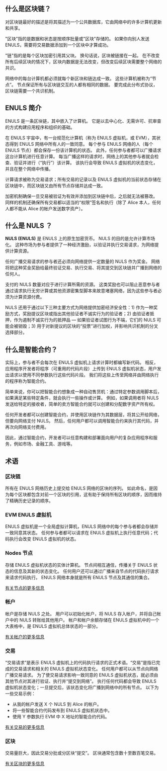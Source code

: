 ## 什么是区块链？

对区块链最好的描述是将其描述为一个公共数据库，它由网络中的许多计算机更新和共享。

"区块"指的是数据和状态是按顺序批量或"区块"存储的。 如果你向别人发送 ENULS，需要将交易数据添加到一个区块中才算成功。

"链"指的是每个区块加密引用其父块。 换句话说，区块被链接在一起。 在不改变所有后续区块的情况下，区块内数据是无法改变，但改变后续区块需要整个网络的共识。

网络中的每台计算机都必须就每个新区块和链达成一致。 这些计算机被称为“节点”。 节点保证所有与区块链交互的人都有相同的数据。 要完成此分布式协议，区块链需要一个共识机制。

## ENULS 简介

ENULS 是一条区块链，其中嵌入了计算机。 它是以去中心化、无需许可、抗审查的方式构建应用程序和组织的基础。

在 ENULS 宇宙中，有一台规范化计算机（称为 ENULS 虚拟机，或 EVM），其状态得到 ENULS 网络中所有人的一致同意。 每个参与 ENULS 网络的人（每个 ENULS 节点）都会保存一份该计算机的状态。 此外，任何参与者都可以广播请求这台计算机进行任意计算。 每当广播这样的请求时，网络上的其他参与者就会检查、验证并进行（“执行”）该计算。 该执行会导致 ENULS 虚拟机的状态变化，并且在整个网络中传播。

计算请求被称为交易请求；所有交易的记录以及 ENULS 虚拟机的当前状态存储在区块链中，而区块链又由所有节点存储并达成一致。

加密机制确保一旦交易被验证为有效并添加到区块链中后，之后就无法被篡改。 同样的机制还确保所有交易都以适当的“权限”签名和执行（除了 Alice 本人，任何人都不能从 Alice 的帐户发送数字资产）。

## 什么是 NULS ？

**NULS (ENULS)** 是 ENULS 上的原生加密货币。 NULS 的目的是允许计算市场化。 这种市场为参与者提供了一种经济激励，以验证并执行交易请求，为网络提供计算资源。

任何广播交易请求的参与者还必须向网络提供一定数量的 NULS 作为奖金。 网络将把这种奖金奖励给最终验证交易、执行交易、将其提交到区块链并广播到网络的任何人。

支付的 NULS 数量对应于进行计算所需的资源。 这类奖励也可以阻止恶意参与者通过请求执行无穷计算或其他资源密集型脚本来故意堵塞网络，因为这些参与者必须为计算资源付费。

NULS 还用于通过以下三种主要方式为网络提供加密经济安全性：1) 作为一种奖励方式，奖励提议区块或指出其他验证者不诚实行为的验证者；2) 由验证者抵押，作为遏制不诚实行为的抵押品 — 如果验证者试图行为不端，它们的 NULS 可能会被销毁；3) 用于对新提议的区块的“投票”进行加权，并影响共识机制的分叉选择部分。

## 什么是智能合约？

实际上，参与者不会每次在 ENULS 虚拟机上请求计算时都编写新代码。 相反，应用程序开发者将程序（可重用的代码片段）上传到 ENULS 虚拟机状态，用户发出请求以使用不同参数执行这些代码片段。 我们将这些上传至网络并由网络执行的程序称为智能合约。

简单来说，你可以把智能合约想象成一种自动售货机：通过特定参数调用脚本后，如果满足某些特定条件，就会执行一些操作或计算。 例如，如果调用者将 NULS 发送给特定的接收者，简单的卖方智能合约就可以创建和分配数字资产所有权。

任何开发者都可以创建智能合约，并使用区块链作为其数据层，将其公开给网络，但要向网络支付 NULS。 然后，任何用户都可以调用智能合约来执行其代码，并再次向网络支付费用。

因此，通过智能合约，开发者可以任意构建和部署面向用户的复杂应用程序和服务，例如市场、金融工具、游戏等。

## 术语

### 区块链

所有在 ENULS 网络历史上提交给 ENULS 网络的区块的序列。 如此命名，是因为每个区块都包含对前一个区块的引用，这有助于保持所有区块的顺序，因而维持了精确历史记录的顺序。

### EVM ENULS 虚拟机

ENULS 虚拟机是一个全局虚拟计算机，ENULS 网络中的每个参与者都会存储并一致同意其状态。 任何参与者都可以请求在 ENULS 虚拟机上执行任意代码；代码执行会改变 ENULS 虚拟机的状态。

### Nodes 节点

存储 ENULS 虚拟机状态的实体计算机。 节点间相互通信，传播关于 ENULS 状态的信息及其新的状态变化。 任何用户还可以通过广播来自节点的代码执行请求来请求代码执行。 ENULS 网络本身就是所有 ENULS 节点及其通信的集合。

[有关节点的更多信息](./nodes-and-clients/)

### 帐户

帐户是存储 NULS 之处。 用户可以初始化帐户，将 NULS 存入帐户，并将自己帐户中的 NULS 转账给其他用户。 帐户和帐户余额存储在 ENULS 虚拟机中的一个大表格中，是 ENULS 虚拟机总体状态的一部分。

[有关帐户的更多信息](./accounts/)

### 交易

“交易请求”是表示 ENULS 虚拟机上的代码执行请求的正式术语。“交易”是指已完成的交易请求和相关的 ENULS 虚拟机状态变化。 任何用户都可以从节点向网络广播交易请求。 为了使交易请求影响一致同意的 ENULS 虚拟机状态，就必须由其他节点对其进行验证、执行并“提交到网络”。 执行任何代码都会导致 ENULS 虚拟机状态变化；一旦提交后，该状态变化将广播到网络中的所有节点。 以下为一些交易示例：

- 从我的帐户发送 X 个 NULS 到 Alice 的帐户。
- 将一些智能合约代码发布到 ENULS 虚拟机状态中。
- 使用 Y 参数执行 EVM 中 X 地址的智能合约代码。

[有关交易的更多信息](./transactions/)

### 区块

交易量巨大，因此交易分批或分区块“提交”。 区块通常包含数十至数百笔交易。

[有关区块的更多信息](./blocks/)
